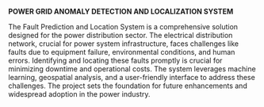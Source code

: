 **POWER GRID ANOMALY DETECTION AND LOCALIZATION SYSTEM**

The Fault Prediction and Location System is a comprehensive solution designed for the power distribution sector. 
The electrical distribution network, crucial for power system infrastructure, faces challenges like faults due to equipment failure, environmental conditions, and human errors. 
Identifying and locating these faults promptly is crucial for minimizing downtime and operational costs. 
The system leverages machine learning, geospatial analysis, and a user-friendly interface to address these challenges.
The project sets the foundation for future enhancements and widespread adoption in the power industry.
